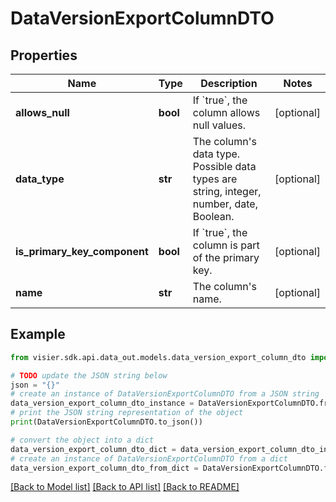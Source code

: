 # DataVersionExportColumnDTO


## Properties

Name | Type | Description | Notes
------------ | ------------- | ------------- | -------------
**allows_null** | **bool** | If &#x60;true&#x60;, the column allows null values. | [optional] 
**data_type** | **str** | The column&#39;s data type. Possible data types are string, integer, number, date, Boolean. | [optional] 
**is_primary_key_component** | **bool** | If &#x60;true&#x60;, the column is part of the primary key. | [optional] 
**name** | **str** | The column&#39;s name. | [optional] 

## Example

```python
from visier.sdk.api.data_out.models.data_version_export_column_dto import DataVersionExportColumnDTO

# TODO update the JSON string below
json = "{}"
# create an instance of DataVersionExportColumnDTO from a JSON string
data_version_export_column_dto_instance = DataVersionExportColumnDTO.from_json(json)
# print the JSON string representation of the object
print(DataVersionExportColumnDTO.to_json())

# convert the object into a dict
data_version_export_column_dto_dict = data_version_export_column_dto_instance.to_dict()
# create an instance of DataVersionExportColumnDTO from a dict
data_version_export_column_dto_from_dict = DataVersionExportColumnDTO.from_dict(data_version_export_column_dto_dict)
```
[[Back to Model list]](../README.md#documentation-for-models) [[Back to API list]](../README.md#documentation-for-api-endpoints) [[Back to README]](../README.md)


